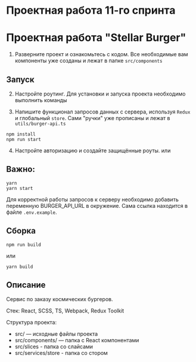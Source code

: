 # Проектная работа 11-го спринта
# Проектная работа "Stellar Burger"


1. Разверните проект и ознакомьтесь с кодом. Все необходимые вам компоненты уже созданы и лежат в папке `src/components`
## Запуск

2. Настройте роутинг.
Для установки и запуска проекта необходимо выполнить команды

3. Напишите функционал запросов данных с сервера, используя `Redux` и глобальный `store`. Сами "ручки" уже прописаны и лежат в `utils/burger-api.ts`
```
npm install
npm run start
```

4. Настройте авторизацию и создайте защищённые роуты.
или

## Важно:
```
yarn
yarn start
```

Для корректной работы запросов к серверу необходимо добавить переменную BURGER_API_URL в окружение. Сама ссылка находится в файле `.env.example`.
## Сборка

```
npm run build
```

или

```
yarn build
```

## Описание

Сервис по заказу космических бургеров.

Стек: React, SCSS, TS, Webpack, Redux Toolkit

Структура проекта:

- src/ — исходные файлы проекта
- src/components/ — папка с React компонентами
- src/slices - папка со слайсами
- src/services/store - папка со стором

